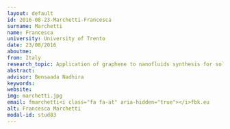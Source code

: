```yaml
---
layout: default 
id: 2016-08-23-Marchetti-Francesca
surname: Marchetti
name: Francesca
university: University of Trento
date: 23/08/2016
aboutme: 
from: Italy
research_topic: Application of graphene to nanofluids synthesis for solar thermal applications
abstract: 
advisor: Bensaada Nadhira
keywords: 
website: 
img: marchetti.jpg
email: fmarchetti<i class="fa fa-at" aria-hidden="true"></i>fbk.eu
alt: Francesca Marchetti
modal-id: stud83
---
```

